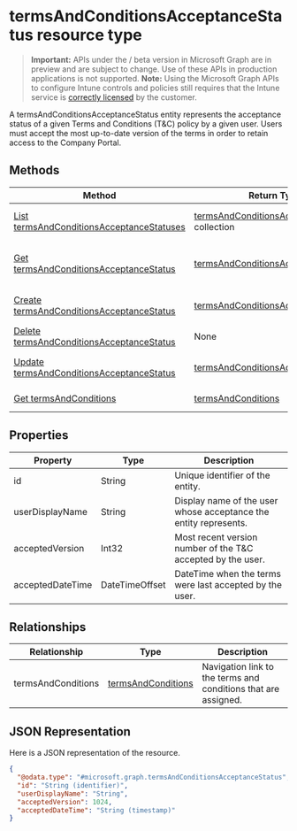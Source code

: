 ﻿# termsAndConditionsAcceptanceStatus resource type

> **Important:** APIs under the / beta version in Microsoft Graph are in preview and are subject to change. Use of these APIs in production applications is not supported.
> **Note:** Using the Microsoft Graph APIs to configure Intune controls and policies still requires that the Intune service is [correctly licensed](https://go.microsoft.com/fwlink/?linkid=839381) by the customer.

A termsAndConditionsAcceptanceStatus entity represents the acceptance status of a given Terms and Conditions (T&C) policy by a given user. Users must accept the most up-to-date version of the terms in order to retain access to the Company Portal.
## Methods
|Method|Return Type|Description|
|---|---|---|
|[List termsAndConditionsAcceptanceStatuses](https://developer.microsoft.com/en-us/graph/docs/api-reference/beta/api/api/intune_companyterms_termsandconditionsacceptancestatus_list.md)|[termsAndConditionsAcceptanceStatus](https://developer.microsoft.com/en-us/graph/docs/api-reference/beta/api/resources/intune_companyterms_termsandconditionsacceptancestatus.md) collection|List properties and relationships of the [termsAndConditionsAcceptanceStatus](https://developer.microsoft.com/en-us/graph/docs/api-reference/beta/api/resources/intune_companyterms_termsandconditionsacceptancestatus.md) objects.|
|[Get termsAndConditionsAcceptanceStatus](https://developer.microsoft.com/en-us/graph/docs/api-reference/beta/api/api/intune_companyterms_termsandconditionsacceptancestatus_get.md)|[termsAndConditionsAcceptanceStatus](https://developer.microsoft.com/en-us/graph/docs/api-reference/beta/api/resources/intune_companyterms_termsandconditionsacceptancestatus.md)|Read properties and relationships of the [termsAndConditionsAcceptanceStatus](https://developer.microsoft.com/en-us/graph/docs/api-reference/beta/api/resources/intune_companyterms_termsandconditionsacceptancestatus.md) object.|
|[Create termsAndConditionsAcceptanceStatus](https://developer.microsoft.com/en-us/graph/docs/api-reference/beta/api/api/intune_companyterms_termsandconditionsacceptancestatus_create.md)|[termsAndConditionsAcceptanceStatus](https://developer.microsoft.com/en-us/graph/docs/api-reference/beta/api/resources/intune_companyterms_termsandconditionsacceptancestatus.md)|Create a new [termsAndConditionsAcceptanceStatus](https://developer.microsoft.com/en-us/graph/docs/api-reference/beta/api/resources/intune_companyterms_termsandconditionsacceptancestatus.md) object.|
|[Delete termsAndConditionsAcceptanceStatus](https://developer.microsoft.com/en-us/graph/docs/api-reference/beta/api/api/intune_companyterms_termsandconditionsacceptancestatus_delete.md)|None|Deletes a [termsAndConditionsAcceptanceStatus](https://developer.microsoft.com/en-us/graph/docs/api-reference/beta/api/resources/intune_companyterms_termsandconditionsacceptancestatus.md).|
|[Update termsAndConditionsAcceptanceStatus](https://developer.microsoft.com/en-us/graph/docs/api-reference/beta/api/api/intune_companyterms_termsandconditionsacceptancestatus_update.md)|[termsAndConditionsAcceptanceStatus](https://developer.microsoft.com/en-us/graph/docs/api-reference/beta/api/resources/intune_companyterms_termsandconditionsacceptancestatus.md)|Update the properties of a [termsAndConditionsAcceptanceStatus](https://developer.microsoft.com/en-us/graph/docs/api-reference/beta/api/resources/intune_companyterms_termsandconditionsacceptancestatus.md) object.|
|[Get termsAndConditions](https://developer.microsoft.com/en-us/graph/docs/api-reference/beta/api/api/intune_companyterms_termsandconditions_get.md)|[termsAndConditions](https://developer.microsoft.com/en-us/graph/docs/api-reference/beta/api/resources/intune_companyterms_termsandconditions.md)|Read properties and relationships of the [termsAndConditions](https://developer.microsoft.com/en-us/graph/docs/api-reference/beta/api/resources/intune_companyterms_termsandconditions.md) object.|

## Properties
|Property|Type|Description|
|---|---|---|
|id|String|Unique identifier of the entity.|
|userDisplayName|String|Display name of the user whose acceptance the entity represents.|
|acceptedVersion|Int32|Most recent version number of the T&C accepted by the user.|
|acceptedDateTime|DateTimeOffset|DateTime when the terms were last accepted by the user.|

## Relationships
|Relationship|Type|Description|
|---|---|---|
|termsAndConditions|[termsAndConditions](https://developer.microsoft.com/en-us/graph/docs/api-reference/beta/api/resources/intune_companyterms_termsandconditions.md)|Navigation link to the terms and conditions that are assigned.|

## JSON Representation
Here is a JSON representation of the resource.
<!-- {
  "blockType": "resource",
  "keyProperty": "id",
  "@odata.type": "microsoft.graph.termsAndConditionsAcceptanceStatus"
}
-->
```json
{
  "@odata.type": "#microsoft.graph.termsAndConditionsAcceptanceStatus",
  "id": "String (identifier)",
  "userDisplayName": "String",
  "acceptedVersion": 1024,
  "acceptedDateTime": "String (timestamp)"
}
```



